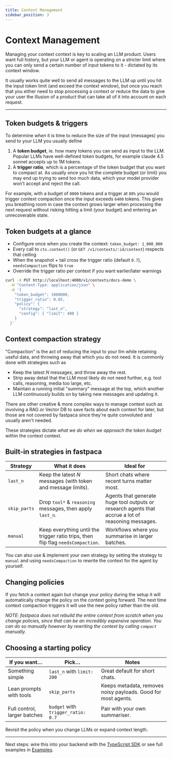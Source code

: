 ```yaml
---
title: Context Management
sidebar_position: 3
---
```


# Context Management

Managing your context context is key to scaling an LLM product. Users want full history, but your LLM or agent is operating on a stricter limit where you can only send a certain number of input tokens to it - dictated by its context window. 

It usually works quite well to send all messages to the LLM up until you hit the input token limit (and exceed the context window), but once you reach that you either need to stop processing a context or reduce the data to give your user the illusion of a product that can take all of it into account on each request.

---

## Token budgets & triggers

To determine _when_ it is time to reduce the size of the input (messages) you send to your LLM you usually define

1. A **token budget**, ie. how many tokens you can send as input to the LLM. Popular LLMs have well-defined token budgets, for example claude 4.5 sonnet accepts up to 1M tokens.
2. A **trigger ratio**, which is a percentage of the token budget that you want to compact at. As usually once you hit the complete budget (or limit) you may end up trying to send too much data, which your model provider won't accept and reject the call.

For example, with a budget of `8000` tokens and a trigger at `80%` you would trigger context compaction once the input exceeds `6400` tokens. This gives you breathing room in case the context grows larger when processing the next request without risking hitting a limit (your budget) and entering an unrecoverable state.

## Token budgets at a glance

- Configure once when you create the context: `token_budget: 1_000_000`
- Every call to `ctx.context()` (or `GET /v1/contexts/:id/context`) respects that ceiling
- When the snapshot + tail cross the trigger ratio (default `0.7`), `needsCompaction` flips to `true`
- Override the trigger ratio per context if you want earlier/later warnings

```bash
curl -X PUT http://localhost:4000/v1/contexts/docs-demo \
  -H "Content-Type: application/json" \
  -d '{
    "token_budget": 1000000,
    "trigger_ratio": 0.65,
    "policy": {
      "strategy": "last_n",
      "config": { "limit": 400 }
    }
  }'
```

## Context compaction strategy

"Compaction" is the act of reducing the input to your llm while retaining useful data, and throwing away that which you do not need. It is commonly done with strategies such as

* Keep the latest *N* messages, and throw away the rest.
* Strip away detail that the LLM most likely do not need further, e.g. tool calls, reasoning, media too large, etc.
* Maintain a running initial "summary" message at the top, which another LLM continuously builds on by taking new messages and updating it.

There are other creative & more complex ways to manage context such as involving a RAG or Vector DB to save facts about each context for later, but those are not covered by fastpaca since they're quite convoluted and usually aren't needed.

These strategies dictate *what we do when we approach the token budget* within the context context.

## Built-in strategies in fastpaca

| Strategy | What it does | Ideal for |
| --- | --- | --- |
| `last_n` | Keep the latest *N* messages (with token and message limits). | Short chats where recent turns matter most. |
| `skip_parts` | Drop `tool*` & `reasoning` messages, then apply `last_n`. | Agents that generate huge tool outputs or research agents that accrue a lot of reasoning messages. |
| `manual` | Keep everything until the trigger ratio trips, then flip flag `needsCompaction`. | Workflows where you summarise in larger batches. |

You can also use & implement your own strategy by setting the strategy to `manual` and using `needsCompaction` to rewrite the context for the agent by yourself.

## Changing policies

If you fetch a context again but change your policy during the setup it will automatically change the policy on the context going forward. The next time context compaction triggers it will use the new policy rather than the old.

*NOTE: fastpaca does not rebuild the entire context from scratch when you change policies, since that can be an incredibly expensive operation. You can do so manually however by rewriting the context by calling `compact` manually.*

## Choosing a starting policy

| If you want… | Pick… | Notes |
| --- | --- | --- |
| Something simple | `last_n` with `limit: 200` | Great default for short chats. |
| Lean prompts with tools | `skip_parts` | Keeps metadata, removes noisy payloads. Good for most agents. |
| Full control, larger batches | `budget` with `trigger_ratio: 0.7` | Pair with your own summariser. |

Revisit the policy when you change LLMs or expand context length.

---

Next steps: wire this into your backend with the [TypeScript SDK](./typescript-sdk.md) or see full examples in [Examples](./examples.md).
